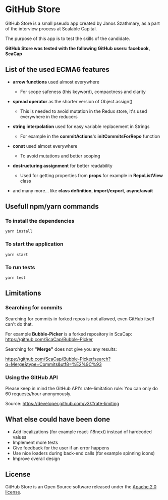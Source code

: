 # GitHub Store

GitHub Store is a small pseudo app created by Janos Szathmary,  as a part of the interview process at Scalable Capital.

The purpose of this app is to test the skills of the candidate.

__GitHub Store was tested with the following GitHub users: facebook, ScaCap__

## List of the used ECMA6 features
* __arrow functions__ used almost everywhere
  * For scope safeness (this keyword), compactness and clarity
  
* __spread operator__ as the shorter version of Object.assign()
  * This is needed to avoid mutation in the Redux store, it's used everywhere in the reducers
  
* __string interpolation__  used for easy variable replacement in Strings
  * For example in the __commitActions__'s __initCommitsForRepo__ function

* __const__ used almost everywhere
  * To avoid mutations and better scoping
  
* __destructuring assignment__ for better readability
  * Used for getting properties from __props__ for example in __RepoListView__ class

* and many more... like __class definition__, __import/export__, __async/await__

## Usefull npm/yarn commands

### To install the dependencies
```
yarn install
```

### To start the application
```
yarn start
```

### To run tests
```
yarn test
```

## Limitations

### Searching for commits
Searching for commits in forked repos is not allowed, even GitHub itself can't do that.

For example __Bubble-Picker__ is a forked repository in ScaCap: https://github.com/ScaCap/Bubble-Picker

Searching for __"Merge"__ does not give you any results:

https://github.com/ScaCap/Bubble-Picker/search?q=Merge&type=Commits&utf8=%E2%9C%93


### Using the GitHub API
Please keep in mind the GitHub API's rate-limitation rule: You can only do 60 requests/hour anonymously.

Source: https://developer.github.com/v3/#rate-limiting

## What else could have been done
* Add localizations (for example react-i18next) instead of hardcoded values
* Implement more tests
* Give feedback for the user if an error happens
* Use nice loaders during back-end calls (for example spinning icons)
* Improve overall design

## License
GitHub Store is an Open Source software released under the [Apache 2.0 license](http://www.apache.org/licenses/LICENSE-2.0.html).





